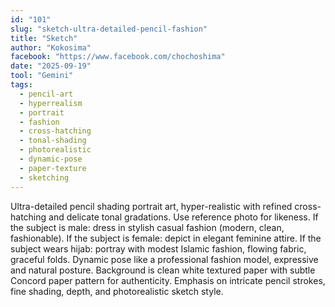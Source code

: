 ```yaml
---
id: "101"
slug: "sketch-ultra-detailed-pencil-fashion"
title: "Sketch"
author: "Kokosima"
facebook: "https://www.facebook.com/chochoshima"
date: "2025-09-19"
tool: "Gemini"
tags:
  - pencil-art
  - hyperrealism
  - portrait
  - fashion
  - cross-hatching
  - tonal-shading
  - photorealistic
  - dynamic-pose
  - paper-texture
  - sketching
---
```


Ultra-detailed pencil shading portrait art, hyper-realistic with refined cross-hatching and delicate tonal gradations. Use reference photo for likeness. If the subject is male: dress in stylish casual fashion (modern, clean, fashionable). If the subject is female: depict in elegant feminine attire. If the subject wears hijab: portray with modest Islamic fashion, flowing fabric, graceful folds. Dynamic pose like a professional fashion model, expressive and natural posture. Background is clean white textured paper with subtle Concord paper pattern for authenticity. Emphasis on intricate pencil strokes, fine shading, depth, and photorealistic sketch style.
